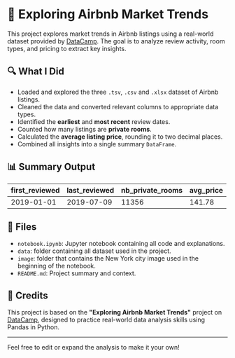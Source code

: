 # 🏡 Exploring Airbnb Market Trends

This project explores market trends in Airbnb listings using a real-world dataset provided by [DataCamp](https://www.datacamp.com/). The goal is to analyze review activity, room types, and pricing to extract key insights.

## 🔍 What I Did

- Loaded and explored the three `.tsv`, `.csv` and `.xlsx` dataset of Airbnb listings.
- Cleaned the data and converted relevant columns to appropriate data types.
- Identified the **earliest** and **most recent** review dates.
- Counted how many listings are **private rooms**.
- Calculated the **average listing price**, rounding it to two decimal places.
- Combined all insights into a single summary `DataFrame`.

## 📊 Summary Output

| first_reviewed | last_reviewed | nb_private_rooms | avg_price |
|----------------|---------------|------------------|-----------|
| 2019-01-01     | 2019-07-09    | 11356            | 141.78    |

## 📁 Files

- `notebook.ipynb`: Jupyter notebook containing all code and explanations.
- `data`: folder containing all dataset used in the project.
- `image`: folder that contains the New York city image used in the beginning of the notebook.
- `README.md`: Project summary and context.

## 📝 Credits

This project is based on the **"Exploring Airbnb Market Trends"** project on [DataCamp](https://projects.datacamp.com/projects/1589), designed to practice real-world data analysis skills using Pandas in Python.

---

Feel free to edit or expand the analysis to make it your own!
